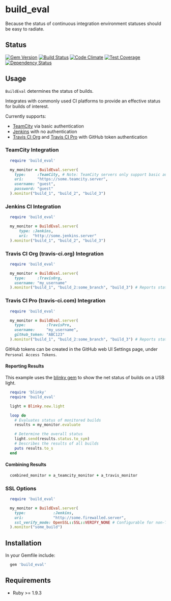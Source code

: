 # build_eval #

Because the status of continuous integration environment statuses should be easy to radiate.

## Status ##

[![Gem Version](https://badge.fury.io/rb/build_eval.svg)](http://badge.fury.io/rb/build_eval)
[![Build Status](https://travis-ci.org/MYOB-Technology/build_eval.png)](https://travis-ci.org/MYOB-Technology/build_eval)
[![Code Climate](https://codeclimate.com/github/MYOB-Technology/build_eval/badges/gpa.svg)](https://codeclimate.com/github/MYOB-Technology/build_eval)
[![Test Coverage](https://codeclimate.com/github/MYOB-Technology/build_eval/badges/coverage.svg)](https://codeclimate.com/github/MYOB-Technology/build_eval/coverage)
[![Dependency Status](https://gemnasium.com/MYOB-Technology/build_eval.png)](https://gemnasium.com/MYOB-Technology/build_eval)

## Usage ##

`BuildEval` determines the status of builds.

Integrates with commonly used CI platforms to provide an effective status for builds of interest.

Currently supports:

* [TeamCity](https://www.jetbrains.com/teamcity/) via basic authentication
* [Jenkins](https://jenkins.io/) with no authentication
* [Travis CI Org](https://travis-ci.org/) and [Travis CI Pro](https://travis-ci.com/) with GitHub token authentication

### TeamCity Integration ###

```ruby
  require 'build_eval'

  my_monitor = BuildEval.server(
    type:     :TeamCity, # Note: TeamCity servers only support basic authentication
    uri:      "https://some.teamcity.server",
    username: "guest",
    password: "guest"
  ).monitor("build_1", "build_2", "build_3")
```

### Jenkins CI Integration ###
```ruby
  require 'build_eval'

  my_monitor = BuildEval.server(
      type: :Jenkins,
      uri:  "http://some.jenkins.server"
  ).monitor("build_1", "build_2", "build_3")
```

### Travis CI Org (travis-ci.org) Integration ###

```ruby
  require 'build_eval'

  my_monitor = BuildEval.server(
    type:     :TravisOrg,
    username: "my_username"
  ).monitor("build_1", "build_2:some_branch", "build_3") # Reports status of last build, regardless of branch, unless a branch is specified
```

### Travis CI Pro (travis-ci.com) Integration ###

```ruby
  require 'build_eval'

  my_monitor = BuildEval.server(
    type:         :TravisPro,
    username:     "my_username",
    github_token: "ABC123"
  ).monitor("build_1", "build_2:some_branch", "build_3") # Reports status of last build, regardless of branch, unless a branch is specified
```

GitHub tokens can be created in the GitHub web UI Settings page, under `Personal Access Tokens`.

#### Reporting Results ####

This example uses the [blinky gem](https://github.com/perryn/blinky) to show the net status of builds on a USB light.

```ruby
  require 'blinky'
  require 'build_eval'

  light = Blinky.new.light

  loop do
    # Evaluates status of monitored builds
    results = my_monitor.evaluate

    # Determine the overall status
    light.send(results.status.to_sym)
    # Describes the results of all builds
    puts results.to_s
  end
```

#### Combining Results ####

```ruby
  combined_monitor = a_teamcity_monitor + a_travis_monitor
```

### SSL Options ###

```ruby
  require 'build_eval'

  my_monitor = BuildEval.server(
    type:            :Jenkins,
    uri:             "http://some.firewalled.server",
    ssl_verify_mode: OpenSSL::SSL::VERIFY_NONE # Configurable for non-Travis servers
  ).monitor("some_build")
```

## Installation ##

In your Gemfile include:

```ruby
  gem 'build_eval'
```

## Requirements ##

* Ruby >= 1.9.3
